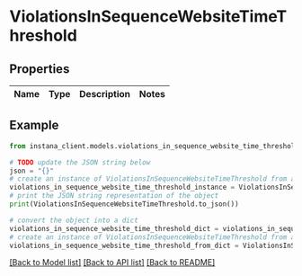 # ViolationsInSequenceWebsiteTimeThreshold


## Properties

Name | Type | Description | Notes
------------ | ------------- | ------------- | -------------

## Example

```python
from instana_client.models.violations_in_sequence_website_time_threshold import ViolationsInSequenceWebsiteTimeThreshold

# TODO update the JSON string below
json = "{}"
# create an instance of ViolationsInSequenceWebsiteTimeThreshold from a JSON string
violations_in_sequence_website_time_threshold_instance = ViolationsInSequenceWebsiteTimeThreshold.from_json(json)
# print the JSON string representation of the object
print(ViolationsInSequenceWebsiteTimeThreshold.to_json())

# convert the object into a dict
violations_in_sequence_website_time_threshold_dict = violations_in_sequence_website_time_threshold_instance.to_dict()
# create an instance of ViolationsInSequenceWebsiteTimeThreshold from a dict
violations_in_sequence_website_time_threshold_from_dict = ViolationsInSequenceWebsiteTimeThreshold.from_dict(violations_in_sequence_website_time_threshold_dict)
```
[[Back to Model list]](../README.md#documentation-for-models) [[Back to API list]](../README.md#documentation-for-api-endpoints) [[Back to README]](../README.md)



